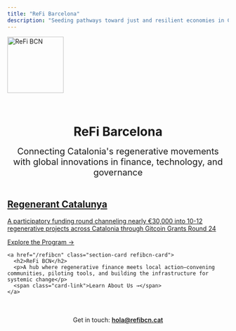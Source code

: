 ```yaml
---
title: "ReFi Barcelona"
description: "Seeding pathways toward just and resilient economies in Catalonia"
---
```


<div class="main-landing">
  <div class="landing-header">
    <img src="/static/ReFiBCN.png" alt="ReFi BCN" style="height: 8rem; width: 8rem; margin: 0 auto 2rem;" />
    <h1 style="text-align: center; margin-bottom: 1rem;">ReFi Barcelona</h1>
    <p style="text-align: center; font-size: 1.25rem; color: var(--gray); max-width: 600px; margin: 0 auto 3rem;">
      Connecting Catalonia's regenerative movements with global innovations in finance, technology, and governance
    </p>
  </div>

  <div class="landing-sections">
    <a href="/regenerant" class="section-card regenerant-card">
      <h2>Regenerant Catalunya</h2>
      <p>A participatory funding round channeling nearly €30,000 into 10-12 regenerative projects across Catalonia through Gitcoin Grants Round 24</p>
      <span class="card-link">Explore the Program →</span>
    </a>

    <a href="/refibcn" class="section-card refibcn-card">
      <h2>ReFi BCN</h2>
      <p>A hub where regenerative finance meets local action—convening communities, piloting tools, and building the infrastructure for systemic change</p>
      <span class="card-link">Learn About Us →</span>
    </a>
  </div>

  <div class="landing-footer">
    <p style="text-align: center; margin-top: 3rem; color: var(--gray);">
      Get in touch: <a href="mailto:hola@refibcn.cat" style="font-weight: 600;">hola@refibcn.cat</a>
    </p>
  </div>
</div>
